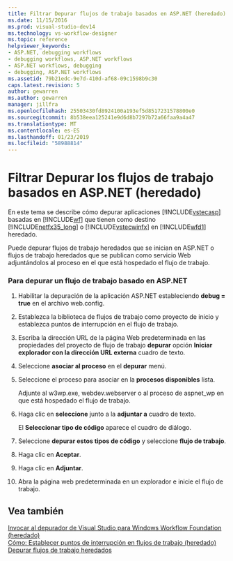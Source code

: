 ```yaml
---
title: Filtrar Depurar flujos de trabajo basados en ASP.NET (heredado) | Documentos de Microsoft
ms.date: 11/15/2016
ms.prod: visual-studio-dev14
ms.technology: vs-workflow-designer
ms.topic: reference
helpviewer_keywords:
- ASP.NET, debugging workflows
- debugging workflows, ASP.NET workflows
- ASP.NET workflows, debugging
- debugging, ASP.NET workflows
ms.assetid: 79b21edc-9e7d-410d-af68-09c1598b9c30
caps.latest.revision: 5
author: gewarren
ms.author: gewarren
manager: jillfra
ms.openlocfilehash: 25503430fd8924100a193ef5d8517231578800e0
ms.sourcegitcommit: 8b538eea125241e9d6d8b7297b72a66faa9a4a47
ms.translationtype: MT
ms.contentlocale: es-ES
ms.lasthandoff: 01/23/2019
ms.locfileid: "58988814"
---
```

# <a name="how-to-debug-aspnet-based-workflows-legacy"></a>Filtrar Depurar los flujos de trabajo basados en ASP.NET (heredado)
En este tema se describe cómo depurar aplicaciones [!INCLUDE[vstecasp](../includes/vstecasp-md.md)] basadas en [!INCLUDE[wf](../includes/wf-md.md)] que tienen como destino [!INCLUDE[netfx35_long](../includes/netfx35-long-md.md)] o [!INCLUDE[vstecwinfx](../includes/vstecwinfx-md.md)] en [!INCLUDE[wfd1](../includes/wfd1-md.md)] heredado.  
  
 Puede depurar flujos de trabajo heredados que se inician en ASP.NET o flujos de trabajo heredados que se publican como servicio Web adjuntándolos al proceso en el que está hospedado el flujo de trabajo.  
  
### <a name="to-debug-an-aspnet-based-workflow"></a>Para depurar un flujo de trabajo basado en ASP.NET  
  
1.  Habilitar la depuración de la aplicación ASP.NET estableciendo **debug = true** en el archivo web.config.  
  
2.  Establezca la biblioteca de flujos de trabajo como proyecto de inicio y establezca puntos de interrupción en el flujo de trabajo.  
  
3.  Escriba la dirección URL de la página Web predeterminada en las propiedades del proyecto de flujo de trabajo **depurar** opción **Iniciar explorador con la dirección URL externa** cuadro de texto.  
  
4.  Seleccione **asociar al proceso** en el **depurar** menú.  
  
5.  Seleccione el proceso para asociar en la **procesos disponibles** lista.  
  
     Adjunte al w3wp.exe, webdev.webserver o al proceso de aspnet_wp en que está hospedado el flujo de trabajo.  
  
6.  Haga clic en **seleccione** junto a la **adjuntar a** cuadro de texto.  
  
     El **Seleccionar tipo de código** aparece el cuadro de diálogo.  
  
7.  Seleccione **depurar estos tipos de código** y seleccione **flujo de trabajo**.  
  
8.  Haga clic en **Aceptar**.  
  
9. Haga clic en **Adjuntar**.  
  
10. Abra la página web predeterminada en un explorador e inicie el flujo de trabajo.  
  
## <a name="see-also"></a>Vea también  
 [Invocar al depurador de Visual Studio para Windows Workflow Foundation (heredado)](../workflow-designer/invoking-the-visual-studio-debugger-for-windows-workflow-foundation-legacy.md)   
 [Cómo: Establecer puntos de interrupción en flujos de trabajo (heredado)](../workflow-designer/how-to-set-breakpoints-in-workflows-legacy.md)   
 [Depurar flujos de trabajo heredados](../workflow-designer/debugging-legacy-workflows.md)